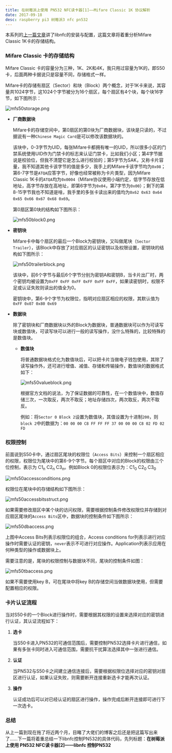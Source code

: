 ```yaml
---
title: 在树莓派上使用 PN532 NFC读卡器[1]——Mifare Classic 1K 协议解析
date: 2017-09-18
desc: raspberry pi3 树莓派3 nfc pn532
---
```

本系列的[上一篇文章](http://tiehichi.site/2017/07/04/archives/nfc_0/)讲了libnfc的安装与配置，这篇文章将着重分析Mifare Classic 1K卡的存储结构。
<!--more-->
### Mifare Classic 卡的存储结构
Mifare Classic 卡的容量分为三种，1K、2K和4K，我只用过容量为1K的，即S50卡，后面两种卡据说只是容量不同，存储格式一样。

Mifare卡的存储有扇区（Sector）和块（Block）两个概念，对于1K卡来说，其容量共1024字节，这1024个字节被分为16个扇区，每个扇区有4个块，每个块16字节，如下图所示：

![mfs50storage.png](https://i.loli.net/2019/01/05/5c3079223c3a3.png)

* __厂商数据块__

    Mifare卡的存储空间中，第0扇区的第0块为厂商数据块，该块是只读的，不过据说有一种`Chinese Magic Card`是可以修改该数据块的。

    该块中，0-3字节为UID，每张Mifare卡都拥有唯一的UID，所以很多小区的门禁系统使用UID作为门禁卡的标志来认证门禁卡，比如我们小区；第4字节据说是校验位，但我不清楚它是怎么进行校验的；第5字节为SAK，又称卡片容量，我不知道其他卡该字节的值是多少，我手上的Mifare卡该字节均为`0x08`；第6-7字节是`ATQA`应答字节，好像也经常被称为卡片类型，因为Mifare Classic 1K卡的`ATQA`均为`0x0004`（Mifare协议使用小端约定，低字节存放在低地址，高字节存放在高地址，即第6字节为`0x04`，第7字节为`0x00`）；剩下的第8-15字节我也不知道是啥，我手里的多张卡读出来的值均为`0x62 0x63 0x64 0x65 0x66 0x67 0x68 0x69`。

    第0扇区第0块的结构如下图所示：

    ![mfs50block0.png](https://i.loli.net/2019/01/05/5c3079447721e.png)
    
* __密钥块__

    Mifare卡中每个扇区的最后一个Block为密钥块，又叫做尾块（`Sector Trailer`），该Block中存放了对应扇区的认证密钥以及权限设置，密钥块的结构如下图所示：

    ![mfs50trailerblock.png](https://i.loli.net/2019/01/05/5c30797485468.png)

    该块中，前6个字节与最后6个字节分别为密钥A和密钥B，当卡片出厂时，两个密钥均被设置为`0xFF 0xFF 0xFF 0xFF 0xFF 0xFF`，如果读密钥时，权限不足或认证失败则读出的值全为0。
    
    密钥块中，第6-9个字节为权限位，指明对应扇区相应的权限，其默认值为`0xFF 0x07 0x80 0x69`

* __数据块__

    除了密钥块和厂商数据块以外的Block为数据块，普通数据块可以作为可读写块或数值块，可读写块可以进行一般的读写操作，没什么特殊的，比较特殊的是数值块。

    * __数值块__

        将普通数据块格式化为数值块后，可以把卡片当做电子钱包使用，其除了读写操作外，还可进行增值、减值、存储和传输操作，数值块的数据格式如下：

        ![mfs50valueblock.png](https://i.loli.net/2019/01/05/5c3079a24b629.png)

        根据官方文档的说法，为了保证数据的可靠性，在一个数值块中，数值存储三次，一次取反，两次不取反；地址存储四次，两次取反，两次不取反。

        例如：将`Sector 0 Block 2`设置为数值块，其值设置为十进制`200`，则`block 2`中的数据为：`00 00 00 C8 FF FF FF 37 00 00 00 C8 02 FD 02 FD`

### 权限控制

前面说到S50卡中，通过扇区尾块的权限位（`Access Bits`）来控制一个扇区相应的权限，权限位为尾块中的第6-9个字节。每个扇区中对应的Block的权限由三个位控制，表示为 C1<sub>n</sub> C2<sub>n</sub> C3<sub>n</sub>。例如Block 0的权限位表示为：C1<sub>0</sub> C2<sub>0</sub> C3<sub>0</sub>

![mfs50accessconditions.png](https://i.loli.net/2019/01/05/5c3079c4bbbd3.png)

权限位在尾块中的存储结构如下图所示：

![mfs50accessbitsstruct.png](https://i.loli.net/2019/01/05/5c3079e055a4a.png)

如果需要修改扇区中某个块的访问权限，需要根据控制条件修改权限位并存储到对应扇区尾块的`Access Bits`区中，数据块的控制条件如下图所示：

![mfs50dbaccess.png](https://i.loli.net/2019/01/05/5c3079fde1d19.png)

上图中Access Bits列表示权限位的组合，Access conditions for列表示进行对应操作时需要认证的密钥，`never`表示不可进行对应操作。Application列表示应用在何种类型的操作或数据块上。

需要注意的是，尾块的权限控制与数据块不同，尾块的控制条件如图：

![mfs50tbaccess.png](https://i.loli.net/2019/01/05/5c307a1a6f26d.png)

<div class=tip>
如果不需要使用key B，可在尾块中将key B的存储空间当做数据块使用，但需要配置相应的权限。
</div>

### 卡片认证流程

当对S50卡的一个Block进行操作时，需要根据其权限的设置来选择对应的密钥进行认证，其认证流程如下：
1. __选卡__
    
    当S50卡进入PN532的可通信范围后，需要控制PN532选择卡片进行通信，如果有多张卡同时进入可通信范围，需要抗干扰算法选择其中一张进行通信。

2. __认证__

    当PN532与S50卡之间建立通信连接后，需要根据权限位选择对应的密钥对扇区进行认证，如果认证失败，则需要断开连接重新选卡才能再次认证。

3. __操作__

    认证成功后可以对已经认证的扇区进行操作，操作完成后断开连接即可进行下一次选卡。

### 总结
从上一篇到现在拖了将近两个月，目睹了大佬们的博客之后还是把这篇写出来了......下一篇将着重总结一下libnfc控制PN532的具体代码，先列标题：__在树莓派上使用 PN532 NFC读卡器[2]——libnfc 控制PN532__
